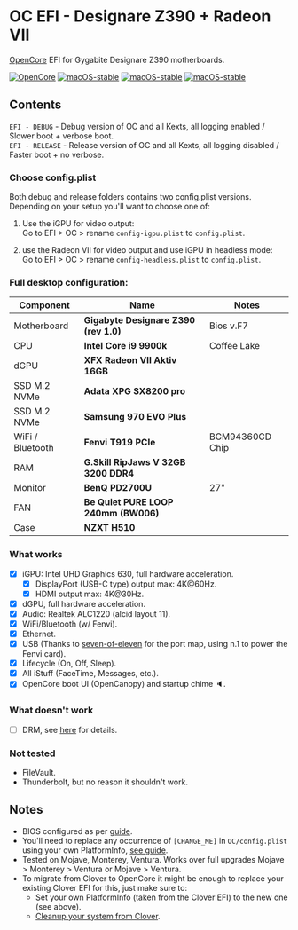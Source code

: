 # OC EFI - Designare Z390 + Radeon VII

[OpenCore](https://dortania.github.io/OpenCore-Install-Guide/) EFI for Gygabite
Designare Z390 motherboards.

[![OpenCore](https://img.shields.io/badge/OpenCore-0.8.5-blue.svg)](https://github.com/acidanthera/OpenCorePkg)
[![macOS-stable](https://img.shields.io/badge/macOS-13.5-brightgreen.svg)](https://www.apple.com/macos/ventura)
[![macOS-stable](https://img.shields.io/badge/macOS-12.6-brightgreen.svg)](https://www.apple.com/macos/monterey)
[![macOS-stable](https://img.shields.io/badge/macOS-10.14-brightgreen.svg)](https://apps.apple.com/us/app/macos-mojave/id1398502828)

## Contents

`EFI - DEBUG` - Debug version of OC and all Kexts, all logging enabled / Slower
boot + verbose boot.  
`EFI - RELEASE` - Release version of OC and all Kexts, all logging disabled /
Faster boot + no verbose.

### Choose config.plist

Both debug and release folders contains two config.plist versions. Depending on
your setup you'll want to choose one of:

1. Use the iGPU for video output:  
   Go to EFI > OC > rename `config-igpu.plist` to `config.plist`.

2. use the Radeon VII for video output and use iGPU in headless mode:  
   Go to EFI > OC > rename `config-headless.plist` to `config.plist`.

### Full desktop configuration:

| Component        | Name                                  | Notes           |
| ---------------- | ------------------------------------- | --------------- |
| Motherboard      | **Gigabyte Designare Z390 (rev 1.0)** | Bios v.F7       |
| CPU              | **Intel Core i9 9900k**               | Coffee Lake     |
| dGPU             | **XFX Radeon VII Aktiv 16GB**         |                 |
| SSD M.2 NVMe     | **Adata XPG SX8200 pro**              |                 |
| SSD M.2 NVMe     | **Samsung 970 EVO Plus**              |                 |
| WiFi / Bluetooth | **Fenvi T919 PCIe**                   | BCM94360CD Chip |
| RAM              | **G.Skill RipJaws V 32GB 3200 DDR4**  |                 |
| Monitor          | **BenQ PD2700U**                      | 27"             |
| FAN              | **Be Quiet PURE LOOP 240mm (BW006)**  |                 |
| Case             | **NZXT H510**                         |                 |

### What works

- [x] iGPU: Intel UHD Graphics 630, full hardware acceleration.
  - [x] DisplayPort (USB-C type) output max: 4K@60Hz.
  - [x] HDMI output max: 4K@30Hz.
- [x] dGPU, full hardware acceleration.
- [x] Audio: Realtek ALC1220 (alcid layout 11).
- [x] WiFi/Bluetooth (w/ Fenvi).
- [x] Ethernet.
- [x] USB (Thanks to
      [seven-of-eleven](https://github.com/seven-of-eleven/designare-z390-opencore-efi)
      for the port map, using n.1 to power the Fenvi card).
- [x] Lifecycle (On, Off, Sleep).
- [x] All iStuff (FaceTime, Messages, etc.).
- [x] OpenCore boot UI (OpenCanopy) and startup chime 🔈.

### What doesn't work

- [ ] DRM, see
      [here](https://dortania.github.io/OpenCore-Post-Install/universal/drm.html#testing-drm)
      for details.

### Not tested

- FileVault.
- Thunderbolt, but no reason it shouldn't work.

## Notes

- BIOS configured as per
  [guide](https://dortania.github.io/OpenCore-Install-Guide/config.plist/coffee-lake.html#intel-bios-settings).
- You'll need to replace any occurrence of `[CHANGE_ME]` in `OC/config.plist`
  using your own PlatformInfo,
  [see guide](https://dortania.github.io/OpenCore-Install-Guide/config.plist/coffee-lake.html#platforminfo).
- Tested on Mojave, Monterey, Ventura. Works over full upgrades Mojave >
  Monterey > Ventura or Mojave > Ventura.
- To migrate from Clover to OpenCore it might be enough to replace your existing
  Clover EFI for this, just make sure to:
  - Set your own PlatformInfo (taken from the Clover EFI) to the new one (see
    above).
  - [Cleanup your system from Clover](https://dortania.github.io/OpenCore-Install-Guide/clover-conversion/#cleaning-the-clover-junk-in-macos).
